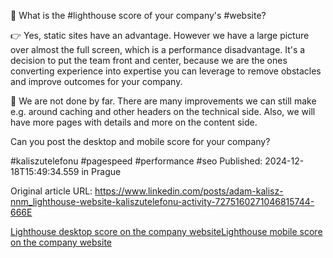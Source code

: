 🤔 What is the #lighthouse score of your company's #website?


👉 Yes, static sites have an advantage. However we have a large picture over almost the full screen, which is a performance disadvantage. It's a decision to put the team front and center, because we are the ones converting experience into expertise you can leverage to remove obstacles and improve outcomes for your company.


💪 We are not done by far. There are many improvements we can still make e.g. around caching and other headers on the technical side. Also, we will have more pages with details and more on the content side.

Can you post the desktop and mobile score for your company?


#kaliszutelefonu #pagespeed #performance #seo
Published: 2024-12-18T15:49:34.559 in Prague

Original article URL: https://www.linkedin.com/posts/adam-kalisz-nnm_lighthouse-website-kaliszutelefonu-activity-7275160271046815744-666E

[Lighthouse desktop score on the company website](./media/lighthouse-nnm-web.png)[Lighthouse mobile score on the company website](./media/lighthouse-nnm-web-mobile.png)